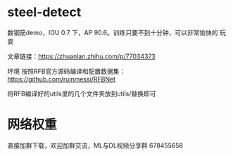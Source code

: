 # steel-detect
数钢筋demo，IOU 0.7 下，AP 90.6。训练只要不到十分钟，可以非常愉快的 玩耍

文章链接：https://zhuanlan.zhihu.com/p/77034373

环境
按照RFB官方源码编译和配置数据集： https://github.com/ruinmessi/RFBNet

将RFB编译好的utils里的几个文件夹放到utils/替换即可

# 网络权重
直接加群下载，欢迎加群交流，ML与DL视频分享群 678455658
